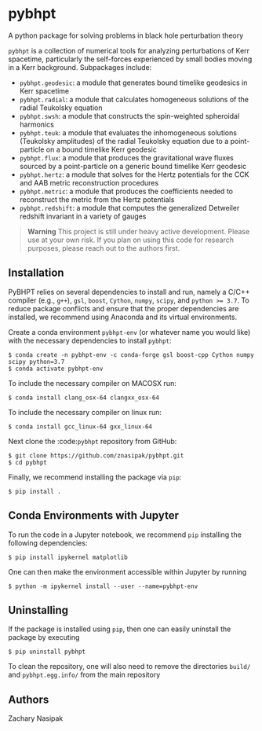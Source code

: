 # pybhpt

A python package for solving problems in black hole perturbation theory

`pybhpt` is a collection of numerical tools for analyzing perturbations of Kerr spacetime, particularly the self-forces experienced by small bodies moving in a Kerr background. Subpackages include: 

- `pybhpt.geodesic`: a module that generates bound timelike geodesics in Kerr spacetime
- `pybhpt.radial`: a module that calculates homogeneous solutions of the radial Teukolsky equation
- `pybhpt.swsh`: a module that constructs the spin-weighted spheroidal harmonics
- `pybhpt.teuk`: a module that evaluates the inhomogeneous solutions (Teukolsky amplitudes) of the radial Teukolsky equation due to a point-particle on a bound timelike Kerr geodesic
- `pybhpt.flux`: a module that produces the gravitational wave fluxes sourced by a point-particle on a generic bound timelike Kerr geodesic
- `pybhpt.hertz`: a module that solves for the Hertz potentials for the CCK and AAB metric reconstruction procedures
- `pybhpt.metric`: a module that produces the coefficients needed to reconstruct the metric from the Hertz potentials
- `pybhpt.redshift`: a module that computes the generalized Detweiler redshift invariant in a variety of gauges

> **Warning**
> This project is still under heavy active development. Please use at your own risk. If you plan on using this code for research purposes, please reach out to the authors first.

## Installation

PyBHPT relies on several dependencies to install and run, namely a C/C++ compiler (e.g., `g++`), `gsl`, `boost`, `Cython`, `numpy`, `scipy`, and `python >= 3.7`.
To reduce package conflicts and ensure that the proper dependencies are installed,
we recommend using Anaconda and its virtual environments.

Create a conda environment `pybhpt-env` (or whatever name you would like)
with the necessary dependencies to install `pybhpt`:
```
$ conda create -n pybhpt-env -c conda-forge gsl boost-cpp Cython numpy scipy python=3.7
$ conda activate pybhpt-env
```
To include the necessary compiler on MACOSX run:
```
$ conda install clang_osx-64 clangxx_osx-64
```
To include the necessary compiler on linux run:
```
$ conda install gcc_linux-64 gxx_linux-64
```
Next clone the :code:`pybhpt` repository from GitHub:
```
$ git clone https://github.com/znasipak/pybhpt.git
$ cd pybhpt
```
Finally, we recommend installing the package via `pip`:
```
$ pip install .
```

## Conda Environments with Jupyter

To run the code in a Jupyter notebook, we recommend `pip` installing the following dependencies:
```
$ pip install ipykernel matplotlib
```
One can then make the environment accessible within Jupyter by running
```
$ python -m ipykernel install --user --name=pybhpt-env
```

## Uninstalling

If the package is installed using `pip`, then one can easily uninstall the package by executing
```
$ pip uninstall pybhpt
```
To clean the repository, one will also need to remove the directories `build/` and `pybhpt.egg.info/` from the main repository 

## Authors

Zachary Nasipak
